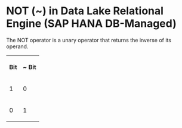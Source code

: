 <!-- loioe70a7db6402746698b3e82a461a6e490 -->

# NOT \(~\) in Data Lake Relational Engine \(SAP HANA DB-Managed\)

The NOT operator is a unary operator that returns the inverse of its operand.




<table>
<tr>
<th valign="top">

Bit



</th>
<th valign="top">

~ Bit



</th>
</tr>
<tr>
<td valign="top">

1



</td>
<td valign="top">

0



</td>
</tr>
<tr>
<td valign="top">

0



</td>
<td valign="top">

1



</td>
</tr>
</table>

